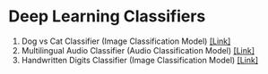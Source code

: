 # Deep Learning Classifiers
1) Dog vs Cat Classifier (Image Classification Model) [[Link]](https://github.com/atishayj4in/Dog_and_Cat_Classifier)
2) Multilingual Audio Classifier (Audio Classification Model) [[Link]](https://github.com/atishayj4in/Multilingual_Audio_Classifier)
3) Handwritten Digits Classifier (Image Classification Model) [[Link]](https://github.com/atishayj4in/Handwritten_Digits_Classifier)
